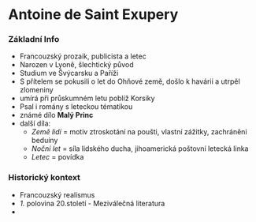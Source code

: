 # Antoine de Saint Exupery

### Základní Info
- Francouzský prozaik, publicista a letec
- Narozen v Lyoně, šlechtický původ
- Studium ve Švýcarsku a Paříži
- S přítelem se pokusili o let do Ohňové země, došlo k havárii a utrpěl zlomeniny
- umírá při průskumném letu poblíž Korsiky
- Psal i romány s leteckou tématikou
- známé dílo **Malý Princ**
- další díla:
  - *Země lidí* = motiv ztroskotání na poušti, vlastní zážitky, zachráněni beduíny
  - *Noční let* = síla lidského ducha, jihoamerická poštovní letecká linka
  - *Letec* = povídka

### Historický kontext
- Francouzský realismus
- *1.* polovina 20.století - Meziválečná literatura
- 
